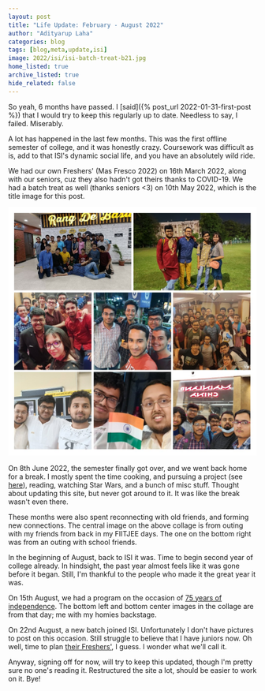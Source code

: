 ```yaml
---
layout: post
title: "Life Update: February - August 2022"
author: "Adityarup Laha"
categories: blog
tags: [blog,meta,update,isi]
image: 2022/isi/isi-batch-treat-b21.jpg
home_listed: true
archive_listed: true
hide_related: false
---
```


So yeah, 6 months have passed. I [said]({% post_url 2022-01-31-first-post %}) that I would try to keep this regularly up to date.
Needless to say, I failed. Miserably.

A lot has happened in the last few months. This was the first offline semester of college, and it was honestly crazy.
Coursework was difficult as is, add to that ISI's dynamic social life, and you have an absolutely wild ride.

We had our own Freshers' (Mas Fresco 2022) on 16th March 2022, along with our seniors, cuz they also hadn't got theirs thanks to COVID-19.
We had a batch treat as well (thanks seniors <3) on 10th May 2022, which is the title image for this post.

![2022-08-27-collage](/assets/img/2022/isi/2022-08-27-collage.jpg)

On 8th June 2022, the semester finally got over, and we went back home for a break. I mostly spent the time cooking, and pursuing a project (see [here](/projects)), reading, watching Star Wars, and a bunch of misc stuff. Thought about updating this site, but never got around to it. It was like the break wasn't even there.

These months were also spent reconnecting with old friends, and forming new connections.
The central image on the above collage is from outing with my friends from back in my FIITJEE days. 
The one on the bottom right was from an outing with school friends.

In the beginning of August, back to ISI it was. Time to begin second year of college already. In hindsight, the past year almost feels like it was gone before it began. Still, I'm thankful to the people who made it the great year it was. 

On 15th August, we had a program on the occasion of [75 years of independence](https://amritmahotsav.nic.in/). The bottom left and bottom center images in the collage are from that day; me with my homies backstage.

On 22nd August, a new batch joined ISI. Unfortunately I don't have pictures to post on this occasion. Still struggle to believe that I have juniors now. Oh well, time to plan [their Freshers'](/isi-internal/mas-fresco-b22), I guess. I wonder what we'll call it.

Anyway, signing off for now, will try to keep this updated, though I'm pretty sure no one's reading it. Restructured the site a lot, should be easier to work on it. Bye!

